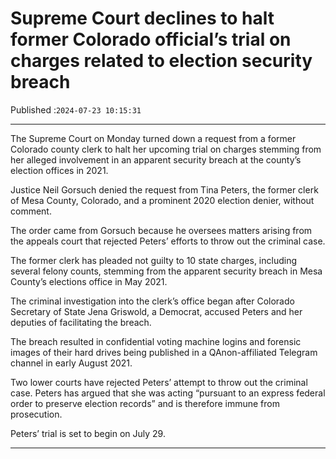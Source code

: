 # Supreme Court declines to halt former Colorado official’s trial on charges related to election security breach

Published :`2024-07-23 10:15:31`

---

The Supreme Court on Monday turned down a request from a former Colorado county clerk to halt her upcoming trial on charges stemming from her alleged involvement in an apparent security breach at the county’s election offices in 2021.

Justice Neil Gorsuch denied the request from Tina Peters, the former clerk of Mesa County, Colorado, and a prominent 2020 election denier, without comment.

The order came from Gorsuch because he oversees matters arising from the appeals court that rejected Peters’ efforts to throw out the criminal case.

The former clerk has pleaded not guilty to 10 state charges, including several felony counts, stemming from the apparent security breach in Mesa County’s elections office in May 2021.

The criminal investigation into the clerk’s office began after Colorado Secretary of State Jena Griswold, a Democrat, accused Peters and her deputies of facilitating the breach.

The breach resulted in confidential voting machine logins and forensic images of their hard drives being published in a QAnon-affiliated Telegram channel in early August 2021.

Two lower courts have rejected Peters’ attempt to throw out the criminal case. Peters has argued that she was acting “pursuant to an express federal order to preserve election records” and is therefore immune from prosecution.

Peters’ trial is set to begin on July 29.

---

